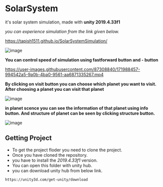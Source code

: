 # SolarSystem
it's solar system simulation, made with **unity 2019.4.33f1**

*you can experience simulation from the link given below.*

https://tapish1511.github.io/SolarSystemSimulation/

![image](https://user-images.githubusercontent.com/87308840/171988190-95374c73-afb7-446b-af3a-31b749a5333c.png)

**You can control speed of simulation using fastforward button and - button**


https://user-images.githubusercontent.com/87308840/171988457-994542a5-9a0b-4ba0-9561-aa6871335267.mp4


**By clicking on visit button you can choose which planet you want to visit. After choosing a planet you can visit that planet**

![image](https://user-images.githubusercontent.com/87308840/171988829-379848c1-7d39-4209-964a-883207777a26.png)

**in planet scence you can see the information of that planet using info button. And structure of planet can be seen by clicking structure button.**

![image](https://user-images.githubusercontent.com/87308840/171988930-d1fd93a6-8aff-48dd-9997-345d49e720e5.png)



## Getting Project
* To get the project floder you need to clone the project. 
* Once you have cloned the repository. 
* you have to install the *2019.4.33f1* version. 
* You can open this folder with unity hub. 
* you can download unity hub from below link.

```
https://unity3d.com/get-unity/download
```
